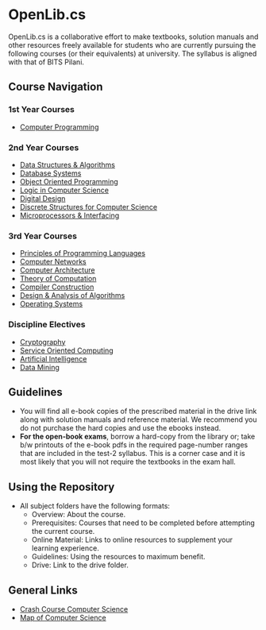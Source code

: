 # OpenLib.cs

OpenLib.cs is a collaborative effort to make textbooks, solution manuals and other resources freely available for students who are currently pursuing the following courses (or their equivalents) at university. The syllabus is aligned with that of BITS Pilani. 

## Course Navigation

### 1st Year Courses

*   [Computer Programming](./courses/CSF111)

### 2nd Year Courses

*   [Data Structures & Algorithms](./courses/CSF211)
*   [Database Systems](./courses/CSF212)
*   [Object Oriented Programming](./courses/CSF213)
*   [Logic in Computer Science](./courses/CSF214)
*   [Digital Design](./courses/CSF215)
*   [Discrete Structures for Computer Science](./courses/CSF222)
*   [Microprocessors & Interfacing](./courses/CSF241)

### 3rd Year Courses

*   [Principles of Programming Languages](./courses/CSF301)
*   [Computer Networks](./courses/CSF303)
*   [Computer Architecture](./courses/CSF342)
*   [Theory of Computation](./courses/CSF351)
*   [Compiler Construction](./courses/CSF363)
*   [Design & Analysis of Algorithms](./courses/CSF364)
*   [Operating Systems](./courses/CSF372)

### Discipline Electives

*  [Cryptography](./courses/CSF463)
*  [Service Oriented Computing](./courses/CSF466)
*  [Artificial Intelligence](./courses/CSF)
*  [Data Mining](./courses/CSF)

## Guidelines
* You will find all e-book copies of the prescribed material in the drive link along with solution manuals and reference material. We recommend you do not purchase the hard copies and use the ebooks instead.
* **For the open-book exams**, borrow a hard-copy from the library or; take b/w printouts of the e-book pdfs in the required page-number ranges that are included in the test-2 syllabus. This is a corner case and it is most likely that you will not require the textbooks in the exam hall. 

## Using the Repository
* All subject folders have the following formats:
  * Overview: About the course.
  * Prerequisites: Courses that need to be completed before attempting the current course.
  * Online Material: Links to online resources to supplement your learning experience.
  * Guidelines: Using the resources to maximum benefit.
  * Drive: Link to the drive folder.
  
## General Links
* [Crash Course Computer Science](https://www.youtube.com/playlist?list=PL8dPuuaLjXtNlUrzyH5r6jN9ulIgZBpdo)
* [Map of Computer Science](https://www.youtube.com/watch?v=SzJ46YA_RaA)
  
  
